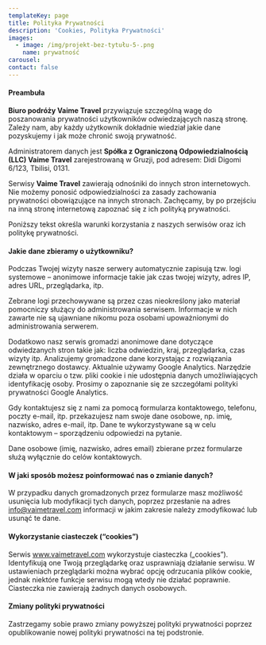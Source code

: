 ```yaml
---
templateKey: page
title: Polityka Prywatności
description: 'Cookies, Polityka Prywatności'
images:
  - image: /img/projekt-bez-tytułu-5-.png
    name: prywatność
carousel:
contact: false
---
```


#### Preambuła
**Biuro podróży Vaime Travel** przywiązuje szczególną wagę do poszanowania prywatności użytkowników odwiedzających naszą stronę. Zależy nam, aby każdy użytkownik dokładnie wiedział jakie dane pozyskujemy i jak może chronić swoją prywatność.

Administratorem danych jest **Spółka z Ograniczoną Odpowiedzialnością (LLC) Vaime Travel** zarejestrowaną w Gruzji, pod adresem: Didi Digomi 6/123, Tbilisi, 0131.

Serwisy **Vaime Travel** zawierają odnośniki do innych stron internetowych. Nie możemy ponosić odpowiedzialności za zasady zachowania prywatności obowiązujące na innych stronach. Zachęcamy, by po przejściu na inną stronę internetową zapoznać się z ich polityką prywatności.

Poniższy tekst określa warunki korzystania z naszych serwisów oraz ich politykę prywatności.

#### Jakie dane zbieramy o użytkowniku?
Podczas Twojej wizyty nasze serwery automatycznie zapisują tzw. logi systemowe – anonimowe informacje takie jak czas twojej wizyty, adres IP, adres URL, przeglądarka, itp.

Zebrane logi przechowywane są przez czas nieokreślony jako materiał pomocniczy służący do administrowania serwisem. Informacje w nich zawarte nie są ujawniane nikomu poza osobami upoważnionymi do administrowania serwerem.

Dodatkowo nasz serwis gromadzi anonimowe dane dotyczące odwiedzanych stron takie jak: liczba odwiedzin, kraj, przeglądarka, czas wizyty itp. Analizujemy gromadzone dane korzystając z rozwiązania zewnętrznego dostawcy. Aktualnie używamy Google Analytics. Narzędzie działa w oparciu o tzw. pliki cookie i nie udostępnia danych umożliwiających identyfikację osoby. Prosimy o zapoznanie się ze szczegółami polityki prywatności Google Analytics.

Gdy kontaktujesz się z nami za pomocą formularza kontaktowego, telefonu, poczty e-mail, itp. przekazujesz nam swoje dane osobowe, np. imię, nazwisko, adres e-mail, itp. Dane te wykorzystywane są w celu kontaktowym – sporządzeniu odpowiedzi na pytanie.

Dane osobowe (imię, nazwisko, adres email) zbierane przez formularze służą wyłącznie do celów kontaktowych.

#### W jaki sposób możesz poinformować nas o zmianie danych?
W przypadku danych gromadzonych przez formularze masz możliwość usunięcia lub modyfikacji tych danych, poprzez przesłanie na adres info@vaimetravel.com informacji w jakim zakresie należy zmodyfikować lub usunąć te dane.

#### Wykorzystanie ciasteczek (“cookies”)
Serwis www.vaimetravel.com wykorzystuje ciasteczka („cookies”). Identyfikują one Twoją przeglądarkę oraz usprawniają działanie serwisu. W ustawieniach przeglądarki można wybrać opcję odrzucania plików cookie, jednak niektóre funkcje serwisu mogą wtedy nie działać poprawnie. Ciasteczka nie zawierają żadnych danych osobowych.

#### Zmiany polityki prywatności
Zastrzegamy sobie prawo zmiany powyższej polityki prywatności poprzez opublikowanie nowej polityki prywatności na tej podstronie.
